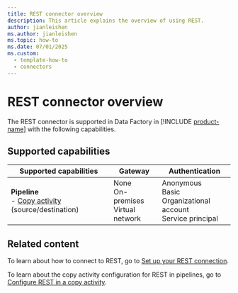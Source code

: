 ```yaml
---
title: REST connector overview
description: This article explains the overview of using REST.
author: jianleishen
ms.author: jianleishen
ms.topic: how-to
ms.date: 07/01/2025
ms.custom:
  - template-how-to
  - connectors
---
```


# REST connector overview

The REST connector is supported in Data Factory in [!INCLUDE [product-name](../includes/product-name.md)] with the following capabilities.

## Supported capabilities

| Supported capabilities| Gateway | Authentication|
|---------| --------| --------|
| **Pipeline**<br>- [Copy activity](connector-rest-copy-activity.md) (source/destination)      |None<br> On-premises<br> Virtual network |Anonymous<br> Basic<br> Organizational account<br> Service principal |

## Related content

To learn about how to connect to REST, go to [Set up your REST connection](connector-rest.md).

To learn about the copy activity configuration for REST in pipelines, go to [Configure REST in a copy activity](connector-rest-copy-activity.md).

